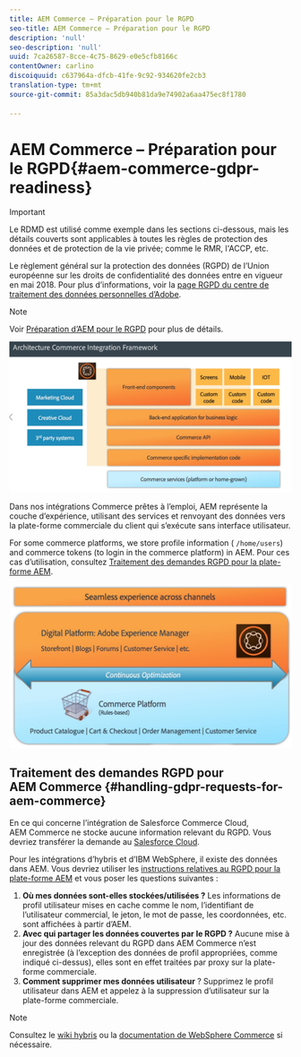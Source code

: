 ```yaml
---
title: AEM Commerce – Préparation pour le RGPD
seo-title: AEM Commerce – Préparation pour le RGPD
description: 'null'
seo-description: 'null'
uuid: 7ca26587-8cce-4c75-8629-e0e5cfb8166c
contentOwner: carlino
discoiquuid: c637964a-dfcb-41fe-9c92-934620fe2cb3
translation-type: tm+mt
source-git-commit: 85a3dac5db940b81da9e74902a6aa475ec8f1780

---
```



# AEM Commerce – Préparation pour le RGPD{#aem-commerce-gdpr-readiness}

>[!IMPORTANT]
>
>Le RDMD est utilisé comme exemple dans les sections ci-dessous, mais les détails couverts sont applicables à toutes les règles de protection des données et de protection de la vie privée; comme le RMR, l&#39;ACCP, etc.

Le règlement général sur la protection des données (RGPD) de l’Union européenne sur les droits de confidentialité des données entre en vigueur en mai 2018. Pour plus d’informations, voir la [page RGPD du centre de traitement des données personnelles d’Adobe](https://www.adobe.com/privacy/general-data-protection-regulation.html).

>[!NOTE]
>
>Voir [Préparation d’AEM pour le RGPD](/help/managing/data-protection-and-privacy.md) pour plus de détails.

![screen_shot_2018-03-22at111606](assets/screen_shot_2018-03-22at111606.jpg)

Dans nos intégrations Commerce prêtes à l’emploi, AEM représente la couche d’expérience, utilisant des services et renvoyant des données vers la plate-forme commerciale du client qui s’exécute sans interface utilisateur.

For some commerce platforms, we store profile information ( `/home/users`) and commerce tokens (to login in the commerce platform) in AEM. Pour ces cas d’utilisation, consultez [Traitement des demandes RGPD pour la plate-forme AEM](/help/sites-administering/handling-gdpr-requests-for-aem-platform.md).

![screen_shot_2018-03-22at111621](assets/screen_shot_2018-03-22at111621.jpg)

## Traitement des demandes RGPD pour AEM Commerce {#handling-gdpr-requests-for-aem-commerce}

En ce qui concerne l’intégration de Salesforce Commerce Cloud, AEM Commerce ne stocke aucune information relevant du RGPD. Vous devriez transférer la demande au [Salesforce Cloud](https://documentation.demandware.com/).

Pour les intégrations d’hybris et d’IBM WebSphere, il existe des données dans AEM. Vous devriez utiliser les [instructions relatives au RGPD pour la plate-forme AEM](/help/sites-administering/handling-gdpr-requests-for-aem-platform.md) et vous poser les questions suivantes :

1. **Où mes données sont-elles stockées/utilisées ?** Les informations de profil utilisateur mises en cache comme le nom, l’identifiant de l’utilisateur commercial, le jeton, le mot de passe, les coordonnées, etc. sont affichées à partir d’AEM.
1. **Avec qui partager les données couvertes par le RGPD ?** Aucune mise à jour des données relevant du RGPD dans AEM Commerce n’est enregistrée (à l’exception des données de profil appropriées, comme indiqué ci-dessus), elles sont en effet traitées par proxy sur la plate-forme commerciale.
1. **Comment supprimer mes données utilisateur** ? Supprimez le profil utilisateur dans AEM et appelez à la suppression d’utilisateur sur la plate-forme commerciale.

>[!NOTE]
>
>Consultez le [wiki hybris](https://wiki.hybris.com/) ou la [documentation de WebSphere Commerce](https://www-01.ibm.com/support/docview.wss?uid=swg27036450) si nécessaire.

